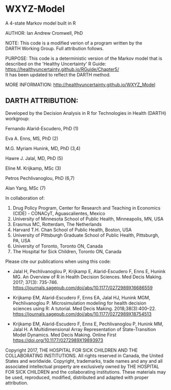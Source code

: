 # WXYZ-Model
 A 4-state Markov model built in R

AUTHOR: Ian Andrew Cromwell, PhD                                             
                                                                                
NOTE:    This code is a modified verion of a program written by the              
           DARTH Working Group. Full attribution follows.                         
                                                                              
PURPOSE: This code is a deterministic version of the Markov model that is     
         described on the 'Healthy Uncertainty' R Guide:                     
         https://healthyuncertainty.github.io/RGuide/Chapter5/          
         It has been updated to reflect the DARTH method.                 

MORE INFORMATION: http://healthyuncertainty.github.io/WXYZ_Model              

## DARTH ATTRIBUTION:

Developed by the Decision Analysis in R for Technologies in Health (DARTH) workgroup:

Fernando Alarid-Escudero, PhD (1) 

Eva A. Enns, MS, PhD (2)	

M.G. Myriam Hunink, MD, PhD (3,4)

Hawre J. Jalal, MD, PhD (5) 

Eline M. Krijkamp, MSc (3)	

Petros Pechlivanoglou, PhD (6,7)

Alan Yang, MSc (7)

In collaboration of: 		

1. Drug Policy Program, Center for Research and Teaching in Economics (CIDE) - CONACyT, 
   Aguascalientes, Mexico
2. University of Minnesota School of Public Health, Minneapolis, MN, USA
3. Erasmus MC, Rotterdam, The Netherlands
4. Harvard T.H. Chan School of Public Health, Boston, USA
5. University of Pittsburgh Graduate School of Public Health, Pittsburgh, PA, USA
6. University of Toronto, Toronto ON, Canada
7. The Hospital for Sick Children, Toronto ON, Canada

Please cite our publications when using this code:
 
- Jalal H, Pechlivanoglou P, Krijkamp E, Alarid-Escudero F, Enns E, Hunink MG. 
An Overview of R in Health Decision Sciences. Med Decis Making. 2017; 37(3): 735-746. 
https://journals.sagepub.com/doi/abs/10.1177/0272989X16686559
 
- Krijkamp EM, Alarid-Escudero F, Enns EA, Jalal HJ, Hunink MGM, Pechlivanoglou P. 
Microsimulation modeling for health decision sciences using R: A tutorial. 
Med Decis Making. 2018;38(3):400–22. 
https://journals.sagepub.com/doi/abs/10.1177/0272989X18754513
 
- Krijkamp EM, Alarid-Escudero F, Enns E, Pechlivanoglou P, Hunink MM, Jalal H. 
A Multidimensional Array Representation of State-Transition Model Dynamics. 
Med Decis Making. Online First https://doi.org/10.1177/0272989X19893973

Copyright 2017, THE HOSPITAL FOR SICK CHILDREN AND THE COLLABORATING INSTITUTIONS. 
All rights reserved in Canada, the United States and worldwide. Copyright, 
trademarks, trade names and any and all associated intellectual property are 
exclusively owned by THE HOSPITAL FOR SICK CHILDREN and the collaborating 
institutions. These materials may be used, reproduced, modified, distributed 
and adapted with proper attribution.